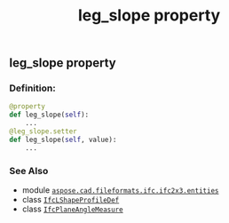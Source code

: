 ﻿---
title: leg_slope property
second_title: Aspose.CAD for Python via .NET API References
description: 
type: docs
weight: 110
url: /python-net/aspose.cad.fileformats.ifc.ifc2x3.entities/ifclshapeprofiledef/leg_slope/
is_root: false
---

## leg_slope property

### Definition:
```python
@property
def leg_slope(self):
    ...
@leg_slope.setter
def leg_slope(self, value):
    ...
```

### See Also
* module [`aspose.cad.fileformats.ifc.ifc2x3.entities`](../../)
* class [`IfcLShapeProfileDef`](/cad/python-net/aspose.cad.fileformats.ifc.ifc2x3.entities/ifclshapeprofiledef)
* class [`IfcPlaneAngleMeasure`](/cad/python-net/aspose.cad.fileformats.ifc.ifc2x3.types/ifcplaneanglemeasure)
